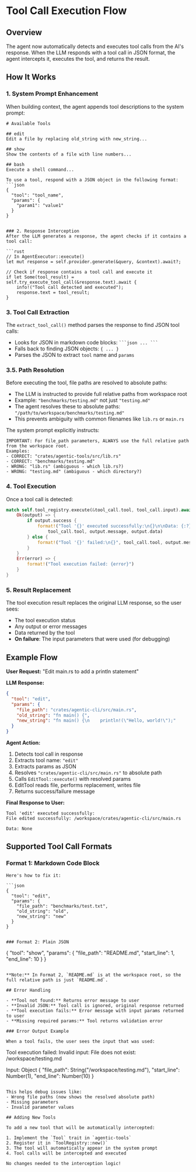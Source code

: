 # Tool Call Execution Flow

## Overview

The agent now automatically detects and executes tool calls from the AI's response. When the LLM responds with a tool call in JSON format, the agent intercepts it, executes the tool, and returns the result.

## How It Works

### 1. System Prompt Enhancement
When building context, the agent appends tool descriptions to the system prompt:

```
# Available Tools

## edit
Edit a file by replacing old_string with new_string...

## show
Show the contents of a file with line numbers...

## bash
Execute a shell command...

To use a tool, respond with a JSON object in the following format:
```json
{
  "tool": "tool_name",
  "params": {
    "param1": "value1"
  }
}
```
```

### 2. Response Interception
After the LLM generates a response, the agent checks if it contains a tool call:

```rust
// In AgentExecutor::execute()
let mut response = self.provider.generate(&query, &context).await?;

// Check if response contains a tool call and execute it
if let Some(tool_result) = self.try_execute_tool_call(&response.text).await {
    info!("Tool call detected and executed");
    response.text = tool_result;
}
```

### 3. Tool Call Extraction
The `extract_tool_call()` method parses the response to find JSON tool calls:

- Looks for JSON in markdown code blocks: ` ```json ... ``` `
- Falls back to finding JSON objects: `{ ... }`
- Parses the JSON to extract `tool` name and `params`

### 3.5. Path Resolution
Before executing the tool, file paths are resolved to absolute paths:

- The LLM is instructed to provide full relative paths from workspace root
- Example: `"benchmarks/testing.md"` not just `"testing.md"`
- The agent resolves these to absolute paths: `"/path/to/workspace/benchmarks/testing.md"`
- This prevents ambiguity with common filenames like `lib.rs` or `main.rs`

The system prompt explicitly instructs:
```
IMPORTANT: For file_path parameters, ALWAYS use the full relative path from the workspace root.
Examples:
- CORRECT: "crates/agentic-tools/src/lib.rs"
- CORRECT: "benchmarks/testing.md"
- WRONG: "lib.rs" (ambiguous - which lib.rs?)
- WRONG: "testing.md" (ambiguous - which directory?)
```

### 4. Tool Execution
Once a tool call is detected:

```rust
match self.tool_registry.execute(&tool_call.tool, tool_call.input).await {
    Ok(output) => {
        if output.success {
            format!("Tool '{}' executed successfully:\n{}\n\nData: {:?}", 
                tool_call.tool, output.message, output.data)
        } else {
            format!("Tool '{}' failed:\n{}", tool_call.tool, output.message)
        }
    }
    Err(error) => {
        format!("Tool execution failed: {error}")
    }
}
```

### 5. Result Replacement
The tool execution result replaces the original LLM response, so the user sees:
- The tool execution status
- Any output or error messages
- Data returned by the tool
- **On failure**: The input parameters that were used (for debugging)

## Example Flow

**User Request:** "Edit main.rs to add a println statement"

**LLM Response:**
```json
{
  "tool": "edit",
  "params": {
    "file_path": "crates/agentic-cli/src/main.rs",
    "old_string": "fn main() {",
    "new_string": "fn main() {\n    println!(\"Hello, world!\");"
  }
}
```

**Agent Action:**
1. Detects tool call in response
2. Extracts tool name: `"edit"`
3. Extracts params as JSON
4. Resolves `"crates/agentic-cli/src/main.rs"` to absolute path
5. Calls `EditTool::execute()` with resolved params
6. EditTool reads file, performs replacement, writes file
7. Returns success/failure message

**Final Response to User:**
```
Tool 'edit' executed successfully:
File edited successfully: /workspace/crates/agentic-cli/src/main.rs

Data: None
```

## Supported Tool Call Formats

### Format 1: Markdown Code Block
```
Here's how to fix it:

```json
{
  "tool": "edit",
  "params": {
    "file_path": "benchmarks/test.txt",
    "old_string": "old",
    "new_string": "new"
  }
}
```
```

### Format 2: Plain JSON
```
{
  "tool": "show",
  "params": {
    "file_path": "README.md",
    "start_line": 1,
    "end_line": 10
  }
}
```

**Note:** In Format 2, `README.md` is at the workspace root, so the full relative path is just `README.md`.

## Error Handling

- **Tool not found:** Returns error message to user
- **Invalid JSON:** Tool call is ignored, original response returned
- **Tool execution fails:** Error message with input params returned to user
- **Missing required params:** Tool returns validation error

### Error Output Example

When a tool fails, the user sees the input that was used:

```
Tool execution failed: Invalid input: File does not exist: /workspace/testing.md

Input: Object {
    "file_path": String("/workspace/testing.md"),
    "start_line": Number(1),
    "end_line": Number(10)
}
```

This helps debug issues like:
- Wrong file paths (now shows the resolved absolute path)
- Missing parameters
- Invalid parameter values

## Adding New Tools

To add a new tool that will be automatically intercepted:

1. Implement the `Tool` trait in `agentic-tools`
2. Register it in `ToolRegistry::new()`
3. The tool will automatically appear in the system prompt
4. Tool calls will be intercepted and executed

No changes needed to the interception logic!
